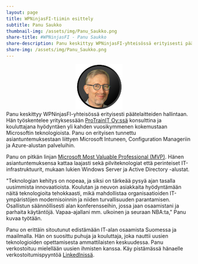 ```yaml
---
layout: page
title: WPNinjasFI-tiimin esittely
subtitle: Panu Saukko
thumbnail-img: /assets/img/Panu_Saukko.png
share-title: #WPNinjasFI - Panu Saukko
share-description: Panu keskittyy WPNinjasFI-yhteisössä erityisesti päätelaitteiden hallintaan. Hän työskentelee yrityksessään ProTrainIT Oy:ssä konsulttina ja kouluttajana hyödyntäen yli kahden vuosikymmenen kokemustaan Microsoftin teknologioista. Panu on erityisen tunnettu asiantuntemuksestaan liittyen Microsoft Intuneen, Configuration Manageriin ja Azure-alustan palveluihin.
share-img: /assets/img/Panu_Saukko.png
---
```

<div align="center">
  <img src="/assets/img/Panu_Saukko.png" width="25%">
</div>
Panu keskittyy WPNinjasFI-yhteisössä erityisesti päätelaitteiden hallintaan. Hän työskentelee yrityksessään <a href="https://www.protrainit.fi/" target="_blank">ProTrainIT Oy:ssä</a> konsulttina ja kouluttajana hyödyntäen yli kahden vuosikymmenen kokemustaan Microsoftin teknologioista. Panu on erityisen tunnettu asiantuntemuksestaan liittyen Microsoft Intuneen, Configuration Manageriin ja Azure-alustan palveluihin.

Panu on pitkän linjan <a href="https://mvp.microsoft.com/en-EN/mvp/profile/8182d172-3c9a-e411-93f2-9cb65495d3c4" target="_blank">Microsoft Most Valuable Professional (MVP)</a>. Hänen asiantuntemuksensa kattaa laajasti sekä pilviteknologiat että perinteiset IT-infrastruktuurit, mukaan lukien Windows Server ja Active Directory -alustat. 

"Teknologian kehitys on nopeaa, ja siksi on tärkeää pysyä ajan tasalla uusimmista innovaatioista. Koulutan ja neuvon asiakkaita hyödyntämään näitä teknologioita tehokkaasti, mikä mahdollistaa organisaatioiden IT-ympäristöjen modernisoinnin ja niiden turvallisuuden parantamisen. Osallistun säännöllisesti alan konferensseihin, jossa jaan osaamistani ja parhaita käytäntöjä. Vapaa-ajallani mm. ulkoinen ja seuraan NBA:ta," Panu kuvaa työtään.

Panu on erittäin sitoutunut edistämään IT-alan osaamista Suomessa ja maailmalla. Hän on suosittu puhuja ja kouluttaja, joka nauttii uusien teknologioiden opettamisesta ammattilaisten keskuudessa. Panu verkostoituu mielellään uusien ihmisten kanssa. Käy pistämässä hänaelle verkostoitumispyyntöä <a href="https://www.linkedin.com/in/panusaukko/" target="_blank">LinkedInissä</a>.

